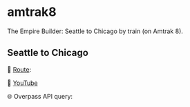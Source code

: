 amtrak8
=======

The Empire Builder: Seattle to Chicago by train (on Amtrak 8).

Seattle to Chicago
------------------

:round_pushpin: [Route](geojson/x.geojson):

:movie_camera: [YouTube](https://www.youtube.com/playlist?list=PLuoY9uzz-lDG2zhFbumHdTUbsI8uWBE6O)

:globe_with_meridians: Overpass API query: